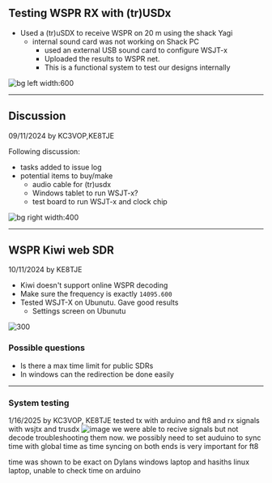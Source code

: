 ## Testing WSPR RX with (tr)USDx

-  Used a (tr)uSDX to receive WSPR on 20 m using the shack Yagi
	- internal sound card was not working on Shack PC
		- used an external USB sound card to configure WSJT-x
		- Uploaded the results to WSPR net.
		- This is a functional system to test our designs internally

![bg left width:600](bin/Pasted%20image%2020241109154119.png)


---
## Discussion
09/11/2024 by KC3VOP,KE8TJE

Following discussion: 
- tasks added to issue log
- potential items to buy/make
	- audio cable for (tr)usdx 
	- Windows tablet to run WSJT-x? 
	- test board to run WSJT-x and clock chip 

![bg right width:400](https://github.com/user-attachments/assets/cf89e6af-d616-42bd-a424-bd9e920445b9)

---
## WSPR Kiwi web SDR
10/11/2024 by KE8TJE

- Kiwi doesn't support online WSPR decoding
- Make sure the frequency is exactly `14095.600`
- Tested WSJT-X on Ubunutu. Gave good results 
	- Settings screen on Ubunutu

![300](bin/Pasted%20image%2020241110102918.png)
### Possible questions
- Is there a max time limit for public SDRs
- In windows can the redirection be done easily

---


### System testing 

1/16/2025 by KC3VOP, KE8TJE
tested tx with arduino and ft8 and rx signals with wsjtx and trusdx 
![image](https://github.com/user-attachments/assets/9e9c2395-4624-4d43-ae75-07bfba8623e2)
we were able to recive signals but not decode troubleshooting them now.
we possibly need to set auduino to sync time with global time as time syncing on both ends is very important for ft8

time was shown to be exact on Dylans windows laptop and hasiths linux laptop, unable to check time on arduino 

